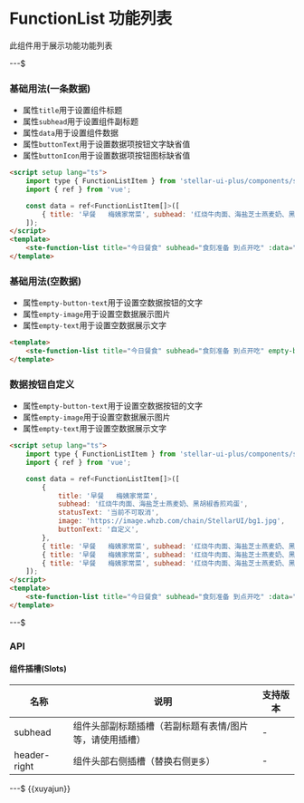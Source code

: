 # FunctionList 功能列表

此组件用于展示功能功能列表

---$

### 基础用法(一条数据)

- 属性`title`用于设置组件标题
- 属性`subhead`用于设置组件副标题
- 属性`data`用于设置组件数据
- 属性`buttonText`用于设置数据项按钮文字缺省值
- 属性`buttonIcon`用于设置数据项按钮图标缺省值

```html
<script setup lang="ts">
    import type { FunctionListItem } from 'stellar-ui-plus/components/ste-function-list/props';
    import { ref } from 'vue';

    const data = ref<FunctionListItem[]>([
        { title: '早餐   梅姨家常菜', subhead: '红烧牛肉面、海盐芝士燕麦奶、黑胡椒香煎鸡蛋', statusText: '当前不可取消', image: 'https://image.whzb.com/chain/StellarUI/bg1.jpg' },
    ]);
</script>
<template>
    <ste-function-list title="今日餐食" subhead="食刻准备 到点开吃" :data="data" buttonText="核销" buttonIcon="&#xe693;" />
</template>
```

### 基础用法(空数据)

- 属性`empty-button-text`用于设置空数据按钮的文字
- 属性`empty-image`用于设置空数据展示图片
- 属性`empty-text`用于设置空数据展示文字

```html
<template>
    <ste-function-list title="今日餐食" subhead="食刻准备 到点开吃" empty-button-text="去订餐" empty-image="https://image.whzb.com/chain/StellarUI/bg1.jpg" empty-text="暂未订餐，先去看看吧~" />
</template>
```

### 数据按钮自定义

- 属性`empty-button-text`用于设置空数据按钮的文字
- 属性`empty-image`用于设置空数据展示图片
- 属性`empty-text`用于设置空数据展示文字

```html
<script setup lang="ts">
    import type { FunctionListItem } from 'stellar-ui-plus/components/ste-function-list/props';
    import { ref } from 'vue';

    const data = ref<FunctionListItem[]>([
        {
            title: '早餐   梅姨家常菜',
            subhead: '红烧牛肉面、海盐芝士燕麦奶、黑胡椒香煎鸡蛋',
            statusText: '当前不可取消',
            image: 'https://image.whzb.com/chain/StellarUI/bg1.jpg',
            buttonText: '自定义',
        },
        { title: '早餐   梅姨家常菜', subhead: '红烧牛肉面、海盐芝士燕麦奶、黑胡椒香煎鸡蛋', statusText: '当前不可取消', image: 'https://image.whzb.com/chain/StellarUI/bg1.jpg' },
        { title: '早餐   梅姨家常菜', subhead: '红烧牛肉面、海盐芝士燕麦奶、黑胡椒香煎鸡蛋', statusText: '当前不可取消', image: 'https://image.whzb.com/chain/StellarUI/bg1.jpg' },
        { title: '早餐   梅姨家常菜', subhead: '红烧牛肉面、海盐芝士燕麦奶、黑胡椒香煎鸡蛋', statusText: '当前不可取消', image: 'https://image.whzb.com/chain/StellarUI/bg1.jpg' },
    ]);
</script>
<template>
    <ste-function-list title="今日餐食" subhead="食刻准备 到点开吃" :data="data" buttonText="核销" buttonIcon="&#xe693;" />
</template>
```

---$

### API

<!-- props -->

#### 组件插槽(Slots)

| 名称         | 说明                                                    | 支持版本 |
| ------------ | ------------------------------------------------------- | -------- |
| subhead      | 组件头部副标题插槽（若副标题有表情/图片等，请使用插槽） | -        |
| header-right | 组件头部右侧插槽（替换右侧`更多`）                      | -        |

---$
{{xuyajun}}
